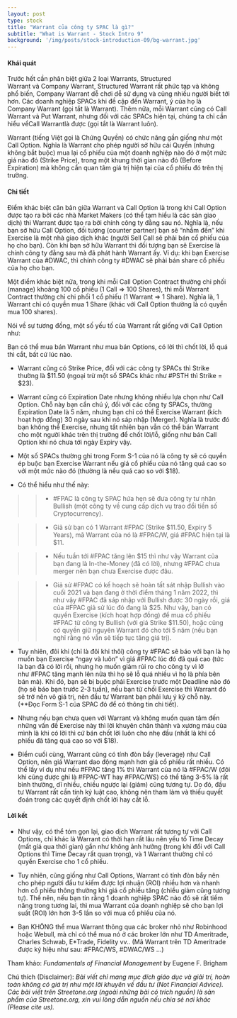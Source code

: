 ```yaml
---
layout: post
type: stock
title: "Warrant của công ty SPAC là gì?"
subtitle: "What is Warrant - Stock Intro 9"
background: '/img/posts/stock-introduction-09/bg-warrant.jpg'
---
```


#### Khái quát

Trước hết cần phân biệt giữa 2 loại Warrants, Structured Warrant và Company Warrant, Structured Warrant rất phức tạp và không phổ biến, Company Warrant dễ chơi dễ sử dụng và cũng nhiều người biết tới hơn. Các doanh nghiệp SPACs khi đề cập đến Warrant, ý của họ là Company Warrant (gọi tắt là Warrant). Thêm nữa, mỗi Warrant cũng có Call Warrant và Put Warrant, nhưng đối với các SPACs hiện tại, chúng ta chỉ cần hiểu vềCall Warrantlà được (gọi tắt là Warrant luôn).

Warrant (tiếng Việt gọi là Chứng Quyền) có chức năng gần giống như một Call Option. Nghĩa là Warrant cho phép người sở hữu cái Quyền (nhưng không bắt buộc) mua lại cổ phiếu của một doanh nghiệp nào đó ở một mức giá nào đó (Strike Price), trong một khung thời gian nào đó (Before Expiration) mà không cần quan tâm giá trị hiện tại của cổ phiếu đó trên thị trường.


#### Chi tiết

Điểm khác biệt căn bản giữa Warrant và Call Option là trong khi Call Option được tạo ra bởi các nhà Market Makers (có thể tạm hiểu là các sàn giao dịch) thì Warrant được tạo ra bởi chính công ty đằng sau nó. Nghĩa là, nếu bạn sở hữu Call Option, đối tượng (counter partner) bạn sẽ “nhắm đến” khi Exercise là một nhà giao dịch khác (người Sell Call sẽ phải bán cổ phiếu của họ cho bạn). Còn khi bạn sở hữu Warrant thì đối tượng bạn sẽ Exercise là chính công ty đằng sau mà đã phát hành Warrant ấy. Ví dụ: khi bạn Exercise Warrant của #DWAC, thì chính công ty #DWAC sẽ phải bán share cổ phiếu của họ cho bạn.

Một điểm khác biệt nữa, trong khi mỗi Call Option Contract thường chi phối (manage) khoảng 100 cổ phiếu (1 Call => 100 Shares), thì mỗi Warrant Contract thường chỉ chi phối 1 cổ phiếu (1 Warrant => 1 Share). Nghĩa là, 1 Warrant chỉ có quyền mua 1 Share (khác với Call Option thường là có quyền mua 100 shares).

Nói về sự tương đồng, một số yếu tố của Warrant rất giống với Call Option như:

Bạn có thể mua bán Warrant như mua bán Options, có lời thì chốt lời, lỗ quá thì cắt, bất cứ lúc nào.

- Warrant cũng có Strike Price, đối với các công ty SPACs thì Strike thường là $11.50 (ngoại trừ một số SPACs khác như #PSTH thì Strike = $23).

- Warrant cũng có Expiration Date nhưng không nhiều lựa chọn như Call Option. Chỗ này bạn cần chú ý, đối với các công ty SPACs, thường Expiration Date là 5 năm, nhưng bạn chỉ có thể Exercise Warrant (kích hoạt hợp đồng) 30 ngày sau khi nó sáp nhập (Merger). Nghĩa là trước đó bạn không thể Exercise, nhưng tất nhiên bạn vẫn có thể bán Warrant cho một người khác trên thị trường để chốt lời/lỗ, giống như bán Call Option khi nó chưa tới ngày Expiry vậy.

- Một số SPACs thường ghi trong Form S-1 của nó là công ty sẽ có quyền ép buộc bạn Exercise Warrant nếu giá cổ phiếu của nó tăng quá cao so với một mức nào đó (thường là nếu quá cao so với $18).

- Có thể hiểu như thế này: 

>> - #FPAC là công ty SPAC hứa hẹn sẽ đưa công ty tư nhân Bullish (một công ty về cung cấp dịch vụ trao đổi tiền số Cryptocurrency). 

>> - Giả sử bạn có 1 Warrant #FPAC (Strike $11.50, Expiry 5 Years), mã Warrant của nó là #FPAC/W, giá #FPAC hiện tại là $11. 

>> - Nếu tuần tới #FPAC tăng lên $15 thì như vậy Warrant của bạn đang là In-the-Money (đã có lời), nhưng #FPAC chưa merger nên bạn chưa Exercise được đâu. 

>> - Giả sử #FPAC có kế hoạch sẽ hoàn tất sát nhập Bullish vào cuối 2021 và bạn đang ở thời điểm tháng 1 năm 2022, thì như vậy #FPAC đã sáp nhập với Bullish được 30 ngày rồi, giá của #FPAC giả sử lúc đó đang là $25. Như vậy, bạn có quyền Exercise (kích hoạt hợp đồng) để mua cổ phiếu #FPAC từ công ty Bullish (với giá Strike $11.50), hoặc cũng có quyền giữ nguyên Warrant đó cho tới 5 năm (nếu bạn nghĩ rằng nó vẫn sẽ tiếp tục tăng giá trị).

- Tuy nhiên, đôi khi (chỉ là đôi khi thôi) công ty #FPAC sẽ báo với bạn là họ muốn bạn Exercise “ngay và luôn” vì giá #FPAC lúc đó đã quá cao (tức là bạn đã có lời rồi, nhưng họ muốn giảm rủi ro cho công ty vì lỡ như #FPAC tăng mạnh lên nữa thì họ sẽ lỗ quá nhiều vì họ là phía bên bán mà). Khi đó, bạn sẽ bị buộc phải Exercise trước một Deadline nào đó (họ sẽ báo bạn trước 2-3 tuần), nếu bạn từ chối Exercise thì Warrant đó sẽ trở nên vô giá trị, nên đầu tư Warrant bạn phải lưu ý kỹ chỗ này. (**Đọc Form S-1 của SPAC đó để có thông tin chi tiết).

- Nhưng nếu bạn chưa quen với Warrant và không muốn quan tâm đến những vấn đề Exercise này thì lời khuyên chân thành và xương máu của mình là khi có lời thì cứ bán chốt lời luôn cho nhẹ đầu (nhất là khi cổ phiếu đã tăng quá cao so với $18).

- Điểm cuối cùng, Warrant cũng có tính đòn bẩy (leverage) như Call Option, nên giá Warrant dao động mạnh hơn giá cổ phiếu rất nhiều. Có thể lấy ví dụ như nếu #FPAC tăng 1% thì Warrant của nó là #FPAC/W (đôi khi cũng được ghi là #FPAC-WT hay #FPAC/WS) có thể tăng 3-5% là rất bình thường, dĩ nhiều, chiều ngược lại (giảm) cũng tương tự. Do đó, đầu tư Warrant rất cần tính kỷ luật cao, không nên tham làm và thiếu quyết đoán trong các quyết định chốt lời hay cắt lỗ.

#### Lời kết

- Như vậy, có thể tóm gọn lại, giao dịch Warrant rất tương tự với Call Options, chỉ khác là Warrant có thời hạn rất lâu nên yếu tố Time Decay (mất giá qua thời gian) gần như không ảnh hưởng (trong khi đối với Call Options thì Time Decay rất quan trọng), và 1 Warrant thường chỉ có quyền Exercise cho 1 cổ phiếu. 

- Tuy nhiên, cũng giống như Call Options, Warrant có tính đòn bẩy nên cho phép người đầu tư kiếm được lợi nhuận (ROI) nhiều hơn và nhanh hơn cổ phiếu thông thường khi giá cổ phiếu tăng (chiều giảm cũng tương tự). Thế nên, nếu bạn tin rằng 1 doanh nghiệp SPAC nào đó sẽ rất tiềm năng trong tương lai, thì mua Warrant của doanh nghiệp sẽ cho bạn lợi suất (ROI) lớn hơn 3-5 lần so với mua cổ phiếu của nó.

- Bạn KHÔNG thể mua Warrant thông qua các broker nhỏ như Robinhood hoặc Webull, mà chỉ có thể mua nó ở các broker lớn như TD Ameritrade, Charles Schwab, E*Trade, Fidelity vv.. (Mã Warrant trên TD Ameritrade được ký hiệu như sau: #FPAC/WS, #DWAC/WS …)


Tham khảo: *Fundamentals of Financial Management* by Eugene F. Brigham

Chú thích (Disclaimer):
*Bài viết chỉ mang mục đích giáo dục và giải trí, hoàn toàn không có giá trị như một lời khuyên về đầu tư (Not Financial Advice).*
*Các bài viết trên Streetone.org (ngoài những bài có trích nguồn) là sản phẩm của Streetone.org, xin vui lòng dẫn nguồn nếu chia sẻ nơi khác (Please cite us).*